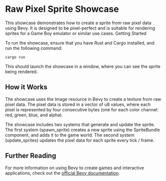 # Raw Pixel Sprite Showcase

This showcase demonstrates how to create a sprite from raw pixel data using Bevy. It is designed to be pixel-perfect and is suitable for rendering sprites for a Game Boy emulator or similar use cases.
Getting Started

To run the showcase, ensure that you have Rust and Cargo installed, and run the following command:

`cargo run`

This should launch the showcase in a window, where you can see the sprite being rendered.
## How it Works

The showcase uses the Image resource in Bevy to create a texture from raw pixel data. The pixel data is stored in a vector of u8 values, where each pixel is represented by four consecutive bytes (one for each color channel: red, green, blue, and alpha).

The showcase includes two systems that generate and update the sprite. The first system (spawn_sprite) creates a new sprite using the SpriteBundle component, and adds it to the game world. The second system (update_sprites) updates the pixel data for each sprite every tick / frame.

## Further Reading

For more information on using Bevy to create games and interactive applications, check out the [official Bevy documentation](https://bevyengine.org/learn/).

